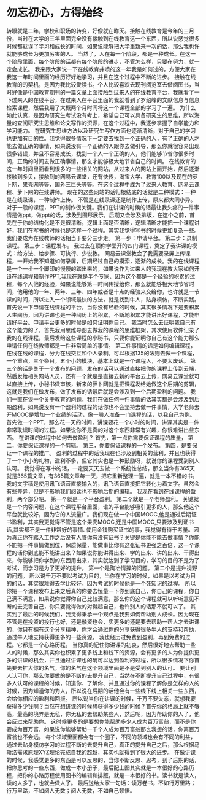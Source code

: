 # 勿忘初心，方得始终

转眼就是二年，学校和职场的转变，好像就在昨天。接触在线教育是今年的三月份，当时在大学的三年里面完全没有接触到在线教育这一个东西，所以说感觉很多时候都耽误了学习和成长的时间，如果说能够把大学重新来一次的话，那么我也许就能够成长为更加厉害的人。
当然了，人在每一个阶段，都是一种成长。在这一个阶段里面，每个阶段的话都有每个阶段的进步，不管怎么样，只要在努力，就一定会成长。
我来跟大家说一下在线教育井喷的这一年我是如何过的，方便大家在我这一年时间里面的经历好好地学习，并且在这个过程中不断的进步。
接触在线教育的的契机，是因为我比较爱读书。个人比较喜欢去现刊阅览室去借阅图书，当时好像是中国教育期刊的一篇文章上面接触到过来人的在线教育平台，我就看了一下过来人的在线平台，在过来人在平台里面的我就看到了罗绍峰的文献信息与信息检索课程，然后我用了大概两个月时间将这一个课程全部的学习了一遍。
为什么如此认真，是因为研究生考试没有考上，希望自己可以具备研究生的思维，所以海量的查阅研究生思维和论文写作的资源，在这个过程中，我逐步掌握了自学能力和学习能力。
在研究生思维方法以及研究生写作方面也逐渐清晰，对于自己的学习也更加有目的性。我觉得很多情况下一定要去找到一个正确的人，有了正确的人才能去做正确的事情，如果说没有一个正确的人跟你去做引导，那么你就很容易出现很多错误，并且不容易成长，找到一个人一个正确的人，他们能够节省你很多时间，正确的时间去做正确事情，那么才能够极大地节省自己的时间。
在线教育的这一年时间里面看到很多的一些相关的网站，从过来人的网站上面开始，然后逐渐接触到多贝，接触到的网易云课堂，还有快传，淘宝大学、教育100以及现在的萝卜网，果壳网等等，国外三巨头等等。在这个过程中成为了过来人教育、网易云课程、萝卜网的在线讲师。
现在的这些网站的话归根结底的话就是二种模式：一种是在线录课，一种制作上传。
不管是在线录课还是制作上传，原来都大同小异。对于一般的课程，PPT的制作很关键。我们在讲课的时候的话最让我头疼的一件事情是做ppt，做ppt的话，涉及到图形展示，后期又会涉及排版，在这个之前，首先在于你的结构化是不是很清晰，逻辑上面是否清晰，逻辑清晰才能把一个课程讲好，我们在写书的时候也是这样一个过程。其实我觉得写书的时候更加复杂一些。
我们要成为在线教师的话相当于要分三步走。
第一步：申请平台。
第二步：录制课程。
第三步：课程发布。
我过去在顶你学堂开的四门课程，奠定了我讲课的模式：给方法、给步骤、可执行、少说教。
网易云课堂教会了我需要录屏上传课程，一开始我不知道如何录屏，后期经过自己的摸索，逐渐的成长。我的在线课程是一个一步一个脚印的慢慢的踏出来的，如果说作为过来人的我现在教大家如何开设在线课程和制作PPT,我现在就是半个专家，因为这个都是一个经验的积累的过程，每个人他的经验，如果说能够第一时间传授给你，那么就能够极大地节省时间，他用他的一年、两年、三年、四年或者是十点的经验来交给你，也许就是一节课的时间，所以进入一个领域最快的方法，就是找到牛人，贴身模仿，不断实践。
首先说一下申请在线课程的平台，当你没有经验的时候，其实很多情况下是要积累人生阅历，因为讲课也是一种阅历上的积累，不断地积累才能讲出好课程，才能申请好平台。申请平台更多的时候是如何证明你自己。
我当时怎么去证明我自己有这个能力的了，首先我用思维导图去做我的课程的思维框架，其次使用软件记录了我的在线课程，最后发给这些课程的小秘书，只要你能证明你自己有这个能力那么申请任何在线教师都是一件非常简单的事情。
第二件事情的话是如何编辑课程，在线在线的课程，分为在线交互和个人录制。可以根据135的法则去做一个课程，一个重点，三个条目，五个小的模块，基本上就是一个课程人，不要太废话。
第三个的话是关于一个发布的问题，发布的话可以通过直接把你的课程上传到云端，然后发给相关网站人员，还有一个就是是直接去新的平台去上传，网易云课堂就可以直接上传，小秘书做审核，新来的萝卜网就是把课程发给她做这个后期的剪辑，这就是我们在做发布，做了发布的话最后就是会涉及到一个后期盈利的问题。
我们一直在谈一个关于教育的问题，我们在做任何一件事情的话其实都是会涉及到后期盈利，如果说没有一个盈利的过程的话你也不会坚持去做一件事情，大学老师去开MOOC是增加一个业绩的活动，像一般人准备一门课程的话，以我自己为例。
首先做一个PPT，那么花一天的时间，讲课要花一个小时的时间，讲课其实是一件非常耽误时间的过程。如果说你不是真的对这个东西非常有兴趣，你很难讲出些东西。
在讲课的过程中如何去做盈利？
首先，第一点你需要保证课程的质量，
第二，你要保证课程的一个剪辑。
第三，你要保证课程的一个发布。
第四，是要保证一个课程的推广。
盈利的过程中的话我现在也涉及到相关的营利，并且也获得了一个小小的礼物，盈利不多，但它其实也是一种鼓励呀，就说你的课程受到别人认可。
我觉得在写书的话，一定要天天去做一个系统性总结，那么当你有365天就是365篇文章，有365篇文章每一天，把它重新整理一遍，就是一本不错的书。
我的文字稿是使用讯飞语音直接输入的，讯飞语音直接把它转化为着文字。虽然会有些差异，但是不影响我们阅读也不影响后期的编辑。
我现在看到在线课程的盈利，两个部分吧。
第一个就是一个平台盈利。
第二个就是一个老师盈利。
关键就是一个内容问题，在这个课程平台里面，谁的平台能够吸引更多的人，那么他这个平台就比较好，因为它的人流量广。我们现在做一个中国MOOC,他是通过后期证书盈利，其实我更觉得不管是这个果壳MOOC,还是中国MOOC,只要涉及到证书话,其实都不是一件非常好的事情.
使用金钱购买证书的事，我觉得有待于考量。因为真正你在踏入工作之后没有人管你有没有证书？关键是你能不能去做事情？你能不能把一件事情做到位，保质保量，能做事比你有这张证书更强之百倍，这一个课程的话你到底能不能讲出来？如果说你能讲得出来、学的出来、讲的出来、干得出来，你能够把你学到的东西用出来，其实就达到了学习目的，学习的目的不是为了考试，而学习是为了更好的提升。
第一个是陶冶情操的问题。
第二个是提升视野的问题。
所以说千万不要以考试为目的，当你在学习的时候，如果是以考试为目的的话，其实很难得去学比较好，因为考试的时候他是一个死知识的过程。
所以你把一个课程发布上来之后真的你要去恒量一下你到底自己，你自己的课程，你自己满不满意，如果说你觉得你自己比较满意，那么你的这个课程就可以听听意见不断的去完善自己，你只要觉得做的对得起自己，也许别人的话那不就可以了。
其实到了最后的时候我们，我觉得秉承一个观点是我要如何帮助别人成长。因为现在不管是在投资的投行也好，还是融资也会，实更多的还是要去帮助一帮人才去讲课的，你只有拥有这个分享精神，你才会通过你的分享获得很多牛人的支持和帮助，通过牛人地支持获得更多的一些资源。
我也经历过免费到盈利，再到免费的过程。它都是一个心路历程。
当你真的记住你讲课的初衷，然后很好地去帮助一些人的时候，那么其实你也积累了更多线上和线下的资源，会有更多的人为你提供更多的讲课的机会，并且通过讲课也的确可以达到盈利的过程，所以很多情况下你首先要去扩大你的名气，你的名气在这个领域里面是不是受到别人的认可。
要让别人认可你，那么你要做的是不断的去提升自己，当然在不断提升自己过程中，有很多人认可的课程的时候，知道你、了解你、并且通过你的课程了解你是怎样的人的时候，因为知道你的为人，所以说在后期的话他会有一些线下线上相关一些东西，会给你相应的盈利和回报。
所以说当你在讲课的时候，千万不要失态，就想我要获得多少钱啊？当然在想讲课的时候想获得多少钱的时候？首先你的格局上就不够高，最高的境界是无私，你无私的去帮助某些人，然后呢，因为帮助你的人了，他会反过来帮助你。
这时候更多的是要想你能帮助多少人成为百万富翁，而不是你要成为百万富，如果说你能够帮助一千个人成为百万富翁那么我想的话，你离百万富翁也不会远。
每个领域里面都会有一个圈子，不同的领域也会有不同的利益，通过去贴身模仿学习的过程不断的去提升自己，真正的提升自己之后，那么根据马斯洛需求原理XYZ理论完成自我的超越，其实也就得到了很大的进步。
在做讲课的时候，我感觉更多的东西是可以反思的，当你不断反思、思考，到了后期的话，把你思考的一些东西，做成一本小册子，最后配上图其实就是一本很好的心路历程，把你的心路历程使用图书的编辑和排版，就是一本很好的书。读书就是读人，读的人多了，也就会做人了。
最后送给大家一句话：读万卷书，不如行万里路；行万里路，不如阅人无数；阅人无数，不如自己顿悟。
